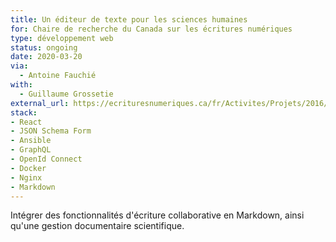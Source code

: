```yaml
---
title: Un éditeur de texte pour les sciences humaines
for: Chaire de recherche du Canada sur les écritures numériques
type: développement web
status: ongoing
date: 2020-03-20
via:
  - Antoine Fauchié
with:
  - Guillaume Grossetie
external_url: https://ecrituresnumeriques.ca/fr/Activites/Projets/2016/1/14/Stylo
stack:
- React
- JSON Schema Form
- Ansible
- GraphQL
- OpenId Connect
- Docker
- Nginx
- Markdown
---
```


Intégrer des fonctionnalités d'écriture collaborative en Markdown, ainsi qu'une gestion documentaire scientifique.

<!--more-->

[Huma-Num]: https://www.huma-num.fr/
